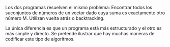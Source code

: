  
Los dos programas resuelven el mismo problema:
 Encontrar todos los suconjuntos de números de un vector dado cuya suma es exactamente otro número M. Utilizan vuelta atrás o backtracking.

La única diferencia es que un programa está más estructurado y el otro es más simple y directo. Se pretende ilustrar que hay muchas maneras de codificar este tipo de algoritmos.
